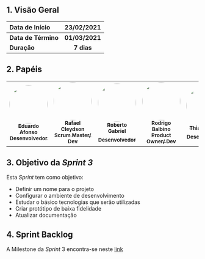 
## 1. Visão Geral

| Data de Início | 23/02/2021 |
|:--|:--:|
| **Data de Término** | **01/03/2021** |
| **Duração** | **7 dias** |

## 2. Papéis

<table>
    <tr>
     <!-- Eduardo   -->
        <td align="center"><a href="https://github.com/oEduardoAfonso"><img style="border-radius: 50%;" src="https://avatars.githubusercontent.com/u/54921791?s=400&u=12d7cd0e0fdb7e4540dd786c4cc936167d8b7666&v=4" width="100px;" alt=""/><br /><sub><b>Eduardo Afonso</b><br><b>Desenvolvedor</b></sub></a><br /><a href="https://github.com/DanielPortods"></a></td>
     <!-- Raphael -->
        <td align="center"><a href="https://github.com/RcleydsonR">
        <img style="border-radius: 50%;" src="https://avatars.githubusercontent.com/u/74625814?s=460&u=c3b77eaa289d931e139e184d494e0151956372a8&v=4"width="100px;" alt=""/>
        <br /><sub><b>Rafael Cleydson</b><br><b>Scrum Master/ Dev</b></sub></a><br /><a href="https://github.com/Bruno-Felix"></a></td>
         <!-- Roberto  -->
        <td align="center"><a href="https://github.com/mangabeiras"><img style="border-radius: 50%;" src="https://avatars.githubusercontent.com/u/54643519?s=400&u=e818422fc51e3e58e20e2bfc28bcdcd96a3acf62&v=4" width="100px;" alt=""/><br /><sub><b>Roberto Gabriel</b><br><b>Desenvolvedor</sub></a><br /><a href="https://github.com/emysdias"></a></td>
     <!-- Rodrigo     -->
        <td align="center"><a href=https://github.com/Balbinoo><img style="border-radius: 50%;" src="https://avatars.githubusercontent.com/u/54644626?s=400&u=8d36fb668cd69ccd23d5827ae9e1b86a937eefa1&v=4" width="100px;" alt=""/><br /><sub><b>Rodrigo Balbino</b><br><b>Product Owner/ Dev</b></sub></a><br /><a href="https://github.com/DenysRogeres"></a></td>
    <!-- Thiago  -->
        <td align="center"><a href=https://github.com/thiagohdaqw><img style="border-radius: 50%;" src="https://avatars.githubusercontent.com/u/54081877?s=400&u=c1add0666adbf836efe972df83a854185477c2cc&v=4" width="100px;" alt=""/><br /><sub><b>Thiago Paiva</b><br><b>Desenvolvedor</sub></a><br /><a href="https://github.com/daniel-bm"></a></td>
     <!-- Victor -->
        <td align="center"><a href=https://github.com/victorhugo21><img style="border-radius: 50%;" src="https://avatars.githubusercontent.com/u/54643372?s=400&u=662c17b015a365ca35b5b4ea519c0fd64fd00184&v=4" width="100px;" alt=""/><br /><sub><b>Victor Hugo</b><br><b>Desenvolvedor</sub></a><br /><a href="https://github.com/enzoggqs"></a></td>
        </tr>
    </table>
    
## 3. Objetivo da _Sprint 3_

<p align="justify">Esta <i>Sprint</i> tem como objetivo:</p>

- Definir um nome para o projeto
- Configurar o ambiente de desenvolvimento
- Estudar o básico tecnologias que serão utilizadas
- Criar protótipo de baixa fidelidade
- Atualizar documentação


## 4. Sprint Backlog

A Milestone da _Sprint_ 3 encontra-se neste [link](https://github.com/fga-eps-mds/2020.2-Anunbis/milestone/4)

